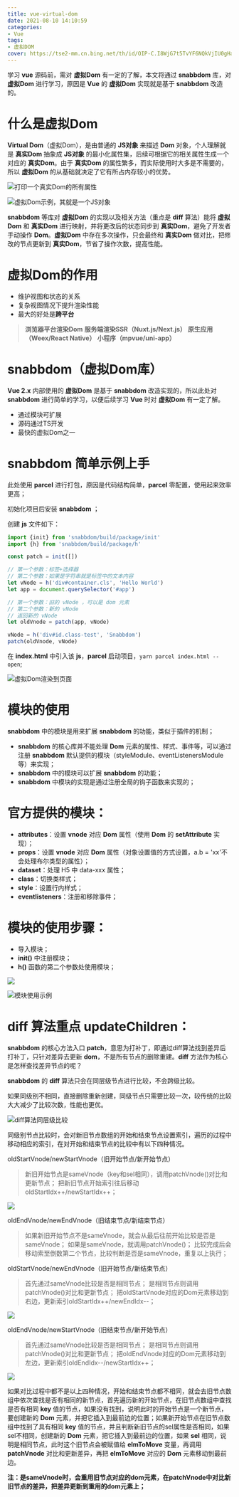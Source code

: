 ```yaml
---
title: vue-virtual-dom
date: 2021-08-10 14:10:59
categories:
- Vue
tags:
- 虚拟DOM
cover: https://tse2-mm.cn.bing.net/th/id/OIP-C.I8WjG7t5TvYF6NQkVjIU0gHaFB?pid=ImgDet&rs=1
---
```


学习 **vue** 源码前，需对 **虚拟Dom** 有一定的了解，本文将通过 **snabbdom** 库，对 **虚拟Dom** 进行学习，原因是 **Vue** 的 **虚拟Dom** 实现就是基于 **snabbdom** 改造的。

# 什么是虚拟Dom

**Virtual Dom**（虚拟Dom），是由普通的 **JS对象** 来描述 **Dom** 对象，个人理解就是 **真实Dom** 抽象成 **JS对象** 的最小化属性集，后续可根据它的相关属性生成一个对应的 **真实Dom**。由于 **真实Dom** 的属性繁多，而实际使用时大多是不需要的，所以 **虚拟Dom** 的从基础就决定了它有所占内存较小的优势。
<!--more-->
![打印一个真实Dom的所有属性](01.jpg)

![虚拟Dom示例，其就是一个JS对象](02.jpg)

**snabbdom** 等库对 **虚拟Dom** 的实现以及相关方法（重点是 **diff** 算法）能将 **虚拟Dom** 和 **真实Dom** 进行映射，并将更改后的状态同步到 **真实Dom**，避免了开发者手动操作 **Dom**。**虚拟Dom** 中存在多次操作，只会最终和 **真实Dom** 做对比，把修改的节点更新到 **真实Dom**，节省了操作次数，提高性能。

# 虚拟Dom的作用

- 维护视图和状态的关系
- 复杂视图情况下提升渲染性能
- 最大的好处是**跨平台**

> **浏览器平台渲染Dom**
> **服务端渲染SSR（Nuxt.js/Next.js）**
> **原生应用（Weex/React Native）**
> **小程序（mpvue/uni-app）**

# **snabbdom（虚拟Dom库）**

**Vue 2.x** 内部使用的 **虚拟Dom** 是基于 **snabbdom** 改造实现的，所以此处对 **snabbdom** 进行简单的学习，以便后续学习 **Vue** 时对 **虚拟Dom** 有一定了解。

- 通过模块可扩展
- 源码通过TS开发
- 最快的虚拟Dom之一

# snabbdom 简单示例上手

此处使用 **parcel** 进行打包，原因是代码结构简单，**parcel** 零配置，使用起来效率更高；

初始化项目后安装 **snabbdom** ；

创建 **js** 文件如下：

```js
import {init} from 'snabbdom/build/package/init'
import {h} from 'snabbdom/build/package/h'

const patch = init([])

// 第一个参数：标签+选择器
// 第二个参数：如果是字符串就是标签中的文本内容
let vNode = h('div#container.cls', 'Hello World')
let app = document.querySelector('#app')

// 第一个参数：旧的 vNode ，可以是 dom 元素
// 第二个参数：新的 vNode
// 返回新的 vNode
let oldVnode = patch(app, vNode)

vNode = h('div#id.class-test', 'Snabbdom')
patch(oldVnode, vNode)
```

在 **index.html** 中引入该 **js**，**parcel** 启动项目，`yarn parcel index.html --open`;

![虚拟Dom渲染到页面](03.jpg)

# 模块的使用

**snabbdom** 中的模块是用来扩展 **snabbdom** 的功能，类似于插件的机制；

- **snabbdom** 的核心库并不能处理 **Dom** 元素的属性、样式、事件等，可以通过注册 **snabbdom** 默认提供的模块（styleModule、eventListenersModule等）来实现；
- **snabbdom** 中的模块可以扩展 **snabbdom** 的功能；
- **snabbdom** 中模块的实现是通过注册全局的钩子函数来实现的；

# 官方提供的模块：

- **attributes**：设置 **vnode** 对应 **Dom** 属性（使用 **Dom** 的 **setAttribute** 实现）；
- **props**：设置 **vnode** 对应 **Dom** 属性（对象设置值的方式设置，a.b = 'xx'不会处理布尔类型的属性）；
- **dataset**：处理 H5 中 data-xxx 属性；
- **class**：切换类样式；
- **style**：设置行内样式；
- **eventlisteners**：注册和移除事件；

# 模块的使用步骤：

- 导入模块；
- **init()** 中注册模块；
- **h()** 函数的第二个参数处使用模块；

![](04.jpg)

![模块使用示例](05.jpg)

# diff 算法重点 updateChildren：

**snabbdom** 的核心方法入口 **patch**，意思为打补丁，即通过diff算法找到差异后打补丁，只针对差异去更新 **dom**，不是所有节点的删除重建。**diff** 方法作为核心是怎样查找差异节点的呢？

**snabbdom** 的 **diff** 算法只会在同层级节点进行比较，不会跨级比较。

如果同级别不相同，直接删除重新创建，同级节点只需要比较一次，较传统的比较大大减少了比较次数，性能也更优。

![diff算法同层级比较](06.jpg)

同级别节点比较时，会对新旧节点数组的开始和结束节点设置索引，遍历的过程中移动相应的索引，在对开始和结束节点的比较中有以下四种情况。

oldStartVnode/newStartVnode（旧开始节点/新开始节点）

> 新旧开始节点是sameVnode（key和sel相同），调用patchVnode()对比和更新节点；
> 把新旧节点开始索引往后移动 oldStartIdx++/newStartIdx++；

![](07.jpg)

oldEndVnode/newEndVnode（旧结束节点/新结束节点）

> 如果新旧开始节点不是sameVnode，就会从最后往前开始比较是否是sameVnode；
> 如果是sameVnode，就调用patchVnode()；
> 比较完成后会移动索至倒数第二个节点，比较判断是否是sameVnode，重复以上执行；

oldStartVnode/newEndVnode（旧开始节点/新结束节点）

> 首先通过sameVnode比较是否是相同节点；
> 是相同节点则调用patchVnode()对比和更新节点；
> 把oldStartVnode对应的Dom元素移动到右边，更新索引oldStartIdx++/newEndIdx--；

![](08.jpg)

oldEndVnode/newStartVnode（旧结束节点/新开始节点）

> 首先通过sameVnode比较是否是相同节点；
> 是相同节点则调用patchVnode()对比和更新节点；
> 把oldEndVnode对应的Dom元素移动到左边，更新索引oldEndIdx--/newStartIdx++；

![](09.jpg)

如果对比过程中都不是以上四种情况，开始和结束节点都不相同，就会去旧节点数组中依次查找是否有相同的新节点，首先遍历新的开始节点，在旧节点数组中查找是否有相同 **key** 值的节点，如果没有找到，说明此时的开始节点是一个新节点，要创建新的 **Dom** 元素，并把它插入到最前边的位置；如果新开始节点在旧节点数组中找到了具有相同 **key** 值的节点，并且判断新旧节点的sel属性是否相同，如果sel不相同，创建新的 **Dom** 元素，把它插入到最前边的位置，如果 **sel** 相同，说明是相同节点，此时这个旧节点会被赋值给 **elmToMove** 变量，再调用 **patchVnode** 对比和更新差异，再把 **elmToMove** 对应的 **Dom** 元素移动到最前边。

**注：是sameVnode时，会重用旧节点对应的dom元素，在patchVnode中对比新旧节点的差异，把差异更新到重用的dom元素上；**
